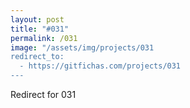 ```yaml
---
layout: post
title: "#031"
permalink: /031
image: "/assets/img/projects/031
redirect_to:
  - https://gitfichas.com/projects/031
---
```


Redirect for 031